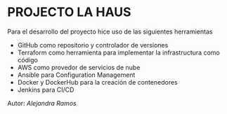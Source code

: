 # PROJECTO LA HAUS
 
Para el desarrollo del proyecto hice uso de las siguientes herramientas

- GitHub como repositorio y controlador de versiones
- Terraform como herramienta para implementar la infrastructura como código
- AWS como provedor de servicios de nube
- Ansible para Configuration Management
- Docker y DockerHub para la creación de contenedores 
- Jenkins para CI/CD



Autor: *Alejandra Ramos*
